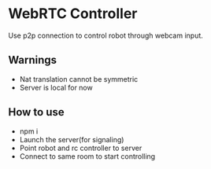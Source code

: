 # WebRTC Controller

Use p2p connection to control robot through webcam input. 

## Warnings
- Nat translation cannot be symmetric
- Server is local for now
## How to use
- npm i
- Launch the server(for signaling)
- Point robot and rc controller to server
- Connect to same room to start controlling